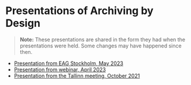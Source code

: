 # Presentations of Archiving by Design

> **Note:** These presentations are shared in the form they had when the presentations were held. Some changes may have happened since then.

- [Presentation from EAG Stockholm, May 2023](AbD_Status_Stockholm_May23.pdf)
- [Presentation from webinar, April 2023](AbD_Infomeeting12apr2023.pdf)
- [Presentation from the Tallinn meeting, October 2021](AdB_Tallinn%20Meeting_oct2021.pptx.pdf)
